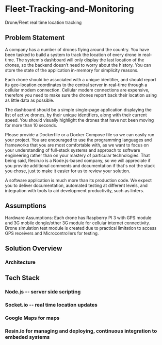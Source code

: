 # Fleet-Tracking-and-Monitoring
Drone/Fleet real time location tracking

## Problem Statement

A company has a number of drones flying around the country. You have been tasked to build a system to track the location of every drone in real-time. The system's dashboard will only display the last location of the drones, so the backend doesn't need to worry about the history. You can store the state of the application in-memory for simplicity reasons.

Each drone should be associated with a unique identifier, and should report its geo-location coordinates to the central server in real-time through a cellular modem connection. Cellular modem connections are expensive, therefore you need to make sure the drones report back their location using as little data as possible.

The dashboard should be a simple single-page application displaying the list of active drones, by their unique identifiers, along with their current speed. You should visually highlight the drones that have not been moving for more than 10 seconds.

Please provide a Dockerfile or a Docker Compose file so we can easily run your project. You are encouraged to use the programming languages and frameworks that you are most comfortable with, as we want to focus on your understanding of full-stack systems and approach to software engineering rather than on your mastery of particular technologies. That being said, Resin.io is a Node.js-based company, so we will appreciate if you provide additional comments and documentation if that's not the stack you chose, just to make it easier for us to review your solution.

A software application is much more than its production code. We expect you to deliver documentation, automated testing at different levels, and integration with tools to aid development productivity, such as linters.


## Assumptions

Hardware Assumptions:
Each drone has Raspberry PI 3 with GPS module and 3G mobile dongle/other 3G module for cellular internet connectivity.
Drone simulation test module is created due to practical limitation to access GPS receivers and Microcontrollers for testing.

## Solution Overview

### Architecture

## Tech Stack
### Node.js -- server side scripting
### Socket.io -- real time location updates
### Google Maps for maps
### Resin.io for managing and deploying, continuous integration to embeded systems
